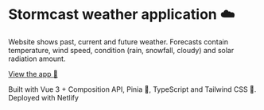 # Stormcast weather application :cloud:

Website shows past, current and future weather. Forecasts contain temperature, wind speed, condition (rain, snowfall, cloudy) and solar radiation amount.

[View the app :eyes:](https://stormcast.netlify.app/)

Built with Vue 3 + Composition API, Pinia :pineapple:, TypeScript and Tailwind CSS :ocean:. Deployed with Netlify
